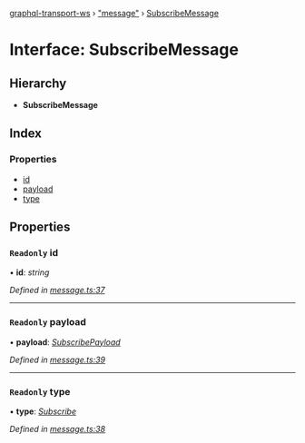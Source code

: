 [graphql-transport-ws](../README.md) › ["message"](../modules/_message_.md) › [SubscribeMessage](_message_.subscribemessage.md)

# Interface: SubscribeMessage

## Hierarchy

* **SubscribeMessage**

## Index

### Properties

* [id](_message_.subscribemessage.md#readonly-id)
* [payload](_message_.subscribemessage.md#readonly-payload)
* [type](_message_.subscribemessage.md#readonly-type)

## Properties

### `Readonly` id

• **id**: *string*

*Defined in [message.ts:37](https://github.com/enisdenjo/graphql-transport-ws/blob/e35a1ac/src/message.ts#L37)*

___

### `Readonly` payload

• **payload**: *[SubscribePayload](_message_.subscribepayload.md)*

*Defined in [message.ts:39](https://github.com/enisdenjo/graphql-transport-ws/blob/e35a1ac/src/message.ts#L39)*

___

### `Readonly` type

• **type**: *[Subscribe](../enums/_message_.messagetype.md#subscribe)*

*Defined in [message.ts:38](https://github.com/enisdenjo/graphql-transport-ws/blob/e35a1ac/src/message.ts#L38)*
